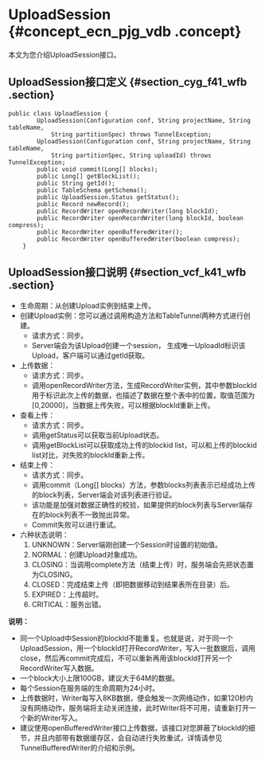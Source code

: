 # UploadSession {#concept_ecn_pjg_vdb .concept}

本文为您介绍UploadSession接口。

## UploadSession接口定义 {#section_cyg_f41_wfb .section}

```
public class UploadSession {
        UploadSession(Configuration conf, String projectName, String tableName,
            String partitionSpec) throws TunnelException;
        UploadSession(Configuration conf, String projectName, String tableName, 
            String partitionSpec, String uploadId) throws TunnelException;
        public void commit(Long[] blocks);
        public Long[] getBlockList();
        public String getId();
        public TableSchema getSchema();
        public UploadSession.Status getStatus();
        public Record newRecord();
        public RecordWriter openRecordWriter(long blockId);
        public RecordWriter openRecordWriter(long blockId, boolean compress);
        public RecordWriter openBufferedWriter();
        public RecordWriter openBufferedWriter(boolean compress);
    }
```

## UploadSession接口说明 {#section_vcf_k41_wfb .section}

-   生命周期：从创建Upload实例到结束上传。
-   创建Upload实例：您可以通过调用构造方法和TableTunnel两种方式进行创建。
    -   请求方式：同步。
    -   Server端会为该Upload创建一个session， 生成唯一UploadId标识该Upload，客户端可以通过getId获取。
-   上传数据：
    -   请求方式：同步。
    -   调用openRecordWriter方法，生成RecordWriter实例，其中参数blockId用于标识此次上传的数据，也描述了数据在整个表中的位置，取值范围为\[0,20000\]，当数据上传失败，可以根据blockId重新上传。
-   查看上传：
    -   请求方式：同步。
    -   调用getStatus可以获取当前Upload状态。
    -   调用getBlockList可以获取成功上传的blockid list，可以和上传的blockid list对比，对失败的blockId重新上传。
-   结束上传：
    -   请求方式：同步。
    -   调用commit（Long\[\] blocks）方法，参数blocks列表表示已经成功上传的block列表，Server端会对该列表进行验证。
    -   该功能是加强对数据正确性的校验，如果提供的block列表与Server端存在的block列表不一致抛出异常。
    -   Commit失败可以进行重试。
-   六种状态说明：
    1.  UNKNOWN：Server端刚创建一个Session时设置的初始值。
    2.  NORMAL：创建Upload对象成功。
    3.  CLOSING：当调用complete方法（结束上传）时，服务端会先把状态置为CLOSING。
    4.  CLOSED：完成结束上传（即把数据移动到结果表所在目录）后。
    5.  EXPIRED：上传超时。
    6.  CRITICAL：服务出错。

**说明：** 

-   同一个Upload中Session的blockId不能重复。也就是说，对于同一个UploadSession，用一个blockId打开RecordWriter，写入一批数据后，调用close，然后再commit完成后，不可以重新再用该blockId打开另一个RecordWriter写入数据。
-   一个block大小上限100GB，建议大于64M的数据。
-   每个Session在服务端的生命周期为24小时。
-   上传数据时，Writer每写入8KB数据，便会触发一次网络动作，如果120秒内没有网络动作，服务端将主动关闭连接，此时Writer将不可用，请重新打开一个新的Writer写入。
-   建议使用openBufferedWriter接口上传数据，该接口对您屏蔽了blockId的细节，并且内部带有数据缓存区，会自动进行失败重试，详情请参见TunnelBufferedWriter的介绍和示例。

